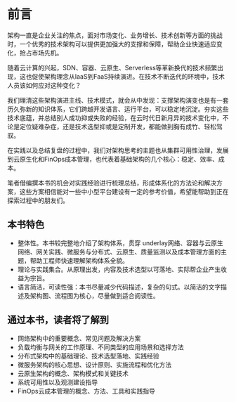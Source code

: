 # 前言

架构一直是企业关注的焦点，面对市场变化、业务增长、技术创新等方面的挑战时，一个优秀的技术架构可以提供更加强大的支撑和保障，帮助企业快速适应变化，抢占市场先机。

随着云计算的兴起，SDN、容器、云原生、Serverless等革新换代的技术频繁出现，这也促使架构理念从IaaS到FaaS持续演进。在技术不断迭代的环境中，技术人员该如何应对这种变化？ 

我们理清这些架构演进主线、技术模式，就会从中发现：支撑架构演变也是有一套历久弥新的知识体系，它们跨越开发语言、运行平台，可以稳定地沉淀。夯实这些技术底蕴，并总结别人成功抑或失败的经验，在云时代日新月异的技术变化中，不论是定位疑难杂症，还是技术选型抑或是定制开发，都能做到胸有成竹、轻松驾驭。

在实践以及总结复盘的过程中，我们对架构思考的主题也从集群可用性治理，发展到云原生化和FinOps成本管理，也代表着基础架构的几个核心：稳定、效率、成本。

笔者借编撰本书的机会对实践经验进行梳理总结，形成体系化的方法论和解决方案，这些方案相信能对一些中小型平台建设有一定的参考价值，希望能帮助到正在探索过程中的朋友们。


## 本书特色

- 整体性。本书较完整地介绍了架构体系，贯穿 underlay网络、容器与云原生网络、网关实践、微服务与分布式、云原生、质量监测以及成本管理方面的主题，帮助工程师快速理解架构体系全貌。
- 理论与实践集合。从原理出发，内容及技术选型以可落地、实际帮企业产生收益为宗旨。
- 语言简洁，可读性强：本书尽量减少代码描述，复杂的句式。以简洁的文字描述及架构图、流程图为核心，尽量做到适合阅读性。

## 通过本书，读者将了解到

- 网络架构中的重要概念、常见问题及解决方案
- 负载均衡与网关的工作原理、不同类型的应用场景和选择方法
- 分布式架构中的基础理论、技术选型落地、实践经验
- 微服务架构的核心思想、设计原则、实施流程和优化方法
- 云原生架构的概念、架构模式和关键技术
- 系统可用性以及观测建设指导
- FinOps云成本管理的概念、方法、工具和实践指导